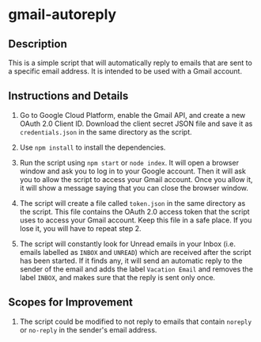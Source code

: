 # gmail-autoreply

## Description

This is a simple script that will automatically reply to emails that are sent to a specific email address. It is intended to be used with a Gmail account.

## Instructions and Details

1. Go to Google Cloud Platform, enable the Gmail API, and create a new OAuth 2.0 Client ID. Download the client secret JSON file and save it as `credentials.json` in the same directory as the script.

2. Use `npm install` to install the dependencies.

3. Run the script using `npm start` or `node index`. It will open a browser window and ask you to log in to your Google account. Then it will ask you to allow the script to access your Gmail account. Once you allow it, it will show a message saying that you can close the browser window.

4. The script will create a file called `token.json` in the same directory as the script. This file contains the OAuth 2.0 access token that the script uses to access your Gmail account. Keep this file in a safe place. If you lose it, you will have to repeat step 2.

5. The script will constantly look for Unread emails in your Inbox (i.e. emails labelled as `INBOX` and `UNREAD`) which are received after the script has been started. If it finds any, it will send an automatic reply to the sender of the email and adds the label `Vacation Email` and removes the label `INBOX`, and makes sure that the reply is sent only once.

## Scopes for Improvement

1. The script could be modified to not reply to emails that contain `noreply` or `no-reply` in the sender's email address.
